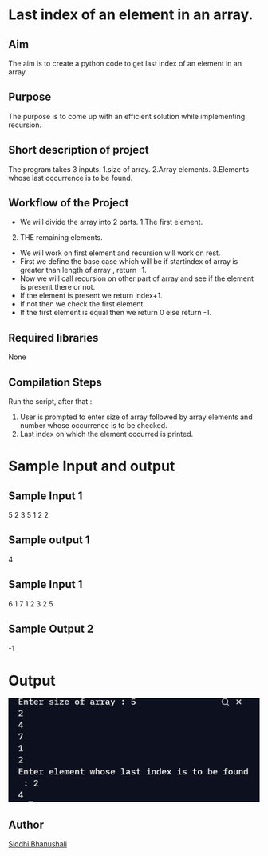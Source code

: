 # Last index of an element in an array.  

## Aim

The aim is to create a python code to get last index  of an element in an array.

## Purpose

The purpose is to come up with an efficient solution while implementing recursion.

## Short description of project
The program takes 3 inputs.
1.size of array.
2.Array elements.
3.Elements whose last  occurrence is to be found.

## Workflow of the Project
* We will divide the array into 2 parts.
1.The first element.
2. THE remaining elements.
* We will work on first element and recursion will work on rest.
* First we define the base case which will be if startindex of array is greater than length of array , return -1.
* Now we will call recursion on other part of array and see if the element is present there or not.
* If the element is present we return index+1.
* If not then we check the first element. 
* If the first element is equal then we return 0 else return -1.


## Required libraries

None

## Compilation Steps
Run the script, after that :
  
 1. User is prompted to enter size of array followed by array elements and number whose occurrence is to be checked.
 2. Last index on which the element occurred is printed.

# Sample Input and output
## Sample Input 1
5
2 3 5 1 2
2

## Sample output 1
4

## Sample Input 1
6
1 7 1 2 3 2
5

## Sample Output 2
-1

# Output
![](Images/output2.jpg)


## Author
[Siddhi Bhanushali](https://github.com/siddhi-244)
